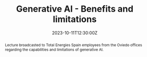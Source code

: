 ---
title: Generative AI - Benefits and limitations

#event: AI & Biomedicine
#event_url: https://example.org

location: Total Energies.  
address: 
  street: Pl/Ferroviarios Asturianos 1.
  city: Oviedo
  region: Asturias
  postcode: '33012'
  country: Spain

abstract: Lecture broadcasted to Total Energies Spain employees from the Oviedo offices regarding the capabilities and limitations of generative AI.

# Talk start and end times.
#   End time can optionally be hidden by prefixing the line with `#`.
date: '2023-10-11T12:30:00Z'
#date_end: '2030-06-01T15:00:00Z'
all_day: false

# Schedule page publish date (NOT talk date).
#publishDate: '2017-01-01T00:00:00Z'

authors: []
tags: []

# Is this a featured talk? (true/false)
featured: false

image:
  caption: ''
  focal_point: Right

#links:
#  - icon: twitter
#    icon_pack: fab
#    name: Follow
#    url: https://twitter.com/georgecushen
#url_code: ''
url_pdf: uploads/IAGenerativas_capacidades_y_limites.pdf
#url_slides: https://nahuelcosta.notion.site/ChatGPT-y-otras-IAs-generativas-9fe40cbeba62461cb4c24084ec21b8c2
#url_video: ''

# Markdown Slides (optional).
#   Associate this talk with Markdown slides.
#   Simply enter your slide deck's filename without extension.
#   E.g. `slides = "example-slides"` references `content/slides/example-slides.md`.
#   Otherwise, set `slides = ""`.
#slides: example

# Projects (optional).
#   Associate this post with one or more of your projects.
#   Simply enter your project's folder or file name without extension.
#   E.g. `projects = ["internal-project"]` references `content/project/deep-learning/index.md`.
#   Otherwise, set `projects = []`.
---